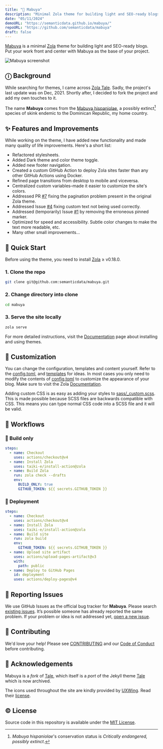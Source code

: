 ```yaml
---
title: "🦎 Mabuya"
description: "Minimal Zola theme for building light and SEO-ready blogs."
date: "05/11/2024"
demoURL: "https://semanticdata.github.io/mabuya/"
repoURL: "https://github.com/semanticdata/mabuya"
draft: false
---
```


<!-- <img src="https://img.shields.io/github/languages/code-size/semanticdata/mabuya" />
<img src="https://img.shields.io/github/repo-size/semanticdata/mabuya" />
<img src="https://img.shields.io/github/commit-activity/t/semanticdata/mabuya" />
<img src="https://img.shields.io/github/last-commit/semanticdata/mabuya" />
<img src="https://img.shields.io/website/https/mabuya.vercel.app.svg" /> -->

[Mabuya](https://mabuya.vercel.app/) is a minimal [Zola](https://www.getzola.org) theme for building light and SEO-ready blogs.  
Put your work front and center with Mabuya as the base of your project.

<img alt="Mabuya screenshot" src="https://raw.githubusercontent.com/semanticdata/mabuya/main/screenshot.png" />

## ⓘ Background

While searching for themes, I came across [Zola Tale](https://github.com/aaranxu/tale-zola). Sadly, the project's last update was on Dec, 2021. Shortly after, I decided to fork the project and add my own touches to it.

The name **Mabuya** comes from the [Mabuya hispaniolae](https://en.wikipedia.org/wiki/Mabuya_hispaniolae?useskin=vector), a possibly extinct[^1] species of skink endemic to the Dominican Republic, my home country.

## ✨ Features and Improvements

While working on the theme, I have added new functionality and made many quality of life improvements. Here's a short list:

- Refactored stylesheets.
- Added Dark theme and color theme toggle.
- Added new footer navigation.
- Created a custom GitHub Action to deploy Zola sites faster than any other GitHub Actions using Docker.
- Refined page transitions from desktop to mobile and viceversa.
- Centralized custom variables–made it easier to customize the site's colors.
- Addressed PR [#7](https://github.com/aaranxu/tale-zola/pull/7) fixing the pagination problem present in the original Zola theme.
- Addressed Issue [#4](https://github.com/aaranxu/tale-zola/issues/4) fixing custom text not being used correctly.
- Addressed (temporarily) Issue [#1](https://github.com/aaranxu/tale-zola/issues/1) by removing the erroneous pinned marker.
- Optimized for speed and accessibility. Subtle color changes to make the text more readable, etc.
- Many other small improvements...

## 🚀 Quick Start

Before using the theme, you need to install [Zola](https://www.getzola.org/documentation/getting-started/installation/) ≥ v0.18.0.

### 1. Clone the repo

```sh
git clone git@github.com:semanticdata/mabuya.git
```

### 2. Change directory into clone

```sh
cd mabuya
```

### 3. Serve the site locally

```sh
zola serve
```

For more detailed instructions, visit the [Documentation](https://www.getzola.org/documentation/themes/installing-and-using-themes/) page about installing and using themes.

## 🎨 Customization

You can change the configuration, templates and content yourself. Refer to the [config.toml](config.toml), and [templates](templates) for ideas. In most cases you only need to modify the contents of [config.toml](config.toml) to customize the appearance of your blog. Make sure to visit the Zola [Documentation](https://www.getzola.org/documentation/getting-started/overview/).

Adding custom CSS is as easy as adding your styles to [sass/_custom.scss](sass/_custom.scss). This is made possible because SCSS files are backwards compatible with CSS. This means you can type normal CSS code into a SCSS file and it will be valid.

## 🔄 Workflows

### 🔨 Build only

```yml
steps:
  - name: Checkout
    uses: actions/checkout@v4
  - name: Install Zola
    uses: taiki-e/install-action@zola
  - name: Build Zola
    run: zola check --drafts
    env:
      BUILD_ONLY: true
      GITHUB_TOKEN: ${{ secrets.GITHUB_TOKEN }}
```

### 📢 Deployment

```yml
steps:
  - name: Checkout
    uses: actions/checkout@v4
  - name: Install Zola
    uses: taiki-e/install-action@zola
  - name: Build site
    run: zola build
    env:
      GITHUB_TOKEN: ${{ secrets.GITHUB_TOKEN }}
  - name: Upload site artifact
    uses: actions/upload-pages-artifact@v3
    with:
      path: public
  - name: Deploy to GitHub Pages
    id: deployment
    uses: actions/deploy-pages@v4
```

## 🚩 Reporting Issues

We use GitHub Issues as the official bug tracker for **Mabuya**. Please search [existing issues](https://github.com/semanticdata/mabuya/issues). It’s possible someone has already reported the same problem. If your problem or idea is not addressed yet, [open a new issue](https://github.com/semanticdata/mabuya/issues/new).

## 🤝 Contributing

We'd love your help! Please see [CONTRIBUTING](./CONTRIBUTING.md) and our [Code of Conduct](.github/CODE_OF_CONDUCT.md) before contributing.

## 💜 Acknowledgements

Mabuya is a *fork* of [Tale](https://github.com/aaranxu/tale-zola), which itself is a *port* of the Jekyll theme [Tale](https://github.com/chesterhow/tale) which is now archived.

The icons used throughout the site are kindly provided by [UXWing](https://uxwing.com/license/). Read their [license](https://uxwing.com/license/).

## ©️ License

Source code in this repository is available under the [MIT License](LICENSE).

[^1]: *Mabuya hispaniolae*'s conservation status is *Critically endangered, possibly extinct*.  
